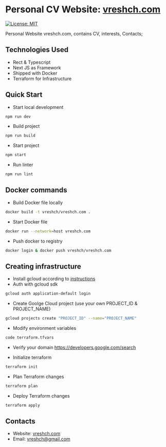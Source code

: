 # Personal CV Website: [vreshch.com](http://vreshch.com)

[![License: MIT](https://img.shields.io/badge/License-MIT-gren.svg)](https://opensource.org/licenses/MIT)

Personal Website vreshch.com, contains CV, interests, Contacts;

## Technologies Used
* Rect & Typescript
* Next JS as Framework
* Shipped with Docker
* Terraform for Infrastructure

## Quick Start
* Start local development
```bash
npm run dev
```
* Build project
```bash
npm run build
```
* Start project
```bash
npm start
```
* Run linter
```bash
npm run lint
```

## Docker commands
* Build Docker file locally
```bash
docker build -t vreshch/vreshch.com .
```
* Start Docker file
```bash
docker run --network=host vreshch.com
```
* Push docker to registry
```bash
docker login & docker push vreshch/vreshch.com
```
## Creating infrastructure
* Install gcloud according to [instructions](https://cloud.google.com/sdk/docs/install)
* Auth with gcloud sdk
```bash
gcloud auth application-default login
```
* Create Goolge Cloud project (use your own PROJECT_ID & PROJECT_NAME)
```bash
gcloud projects create "PROJECT_ID" --name="PROJECT_NAME"
```
* Modify environment variables
```bash
code terraform.tfvars
```
* Verify your domain
https://developers.google.com/search

* Initialize terraform
```bash
terraform init
```
* Plan Terraform changes
```bash
terraform plan
```
* Deploy Terraform changes
```bash
terraform apply
```

## Contacts
* Website: [vreshch.com](http://vreshch.com)
* Email: vreshch@gmail.com

